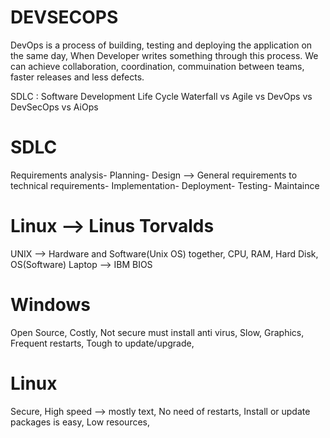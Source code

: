 DEVSECOPS
==========

DevOps is a process of building, testing and deploying the application on the same day,
When Developer writes something through this process. We can achieve collaboration, coordination, commuination between teams, faster releases and less defects. 

SDLC : Software Development Life Cycle 
Waterfall vs Agile vs DevOps vs DevSecOps vs AiOps

SDLC
========
Requirements analysis-
Planning-
Design --> General requirements to technical requirements-
Implementation-
Deployment-
Testing-
Maintaince

Linux --> Linus Torvalds
=================
UNIX --> Hardware and Software(Unix OS) together,
CPU, RAM, Hard Disk, OS(Software)
Laptop --> IBM BIOS


Windows
=================
Open Source,
Costly,
Not secure must install anti virus,
Slow,
Graphics, 
Frequent restarts,
Tough to update/upgrade,

Linux 
================
Secure,
High speed --> mostly text,
No need of restarts,
Install or update packages is easy,
Low resources,

